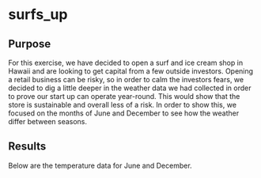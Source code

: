# surfs_up

## Purpose

For this exercise, we have decided to open a surf and ice cream shop in Hawaii and are looking to get capital from a few outside investors. Opening a retail business can be risky, so in order to calm the investors fears, we decided to dig a little deeper in the weather data we had collected in order to prove our start up can operate year-round. This would show that the store is sustainable and overall less of a risk. In order to show this, we focused on the months of June and December to see how the weather differ between seasons.  

## Results

Below are the temperature data for June and December.

